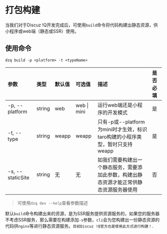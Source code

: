 # 打包构建

当我们对于Discuz !Q开发完成后，可使用`build`命令将代码构建出静态资源，供小程序或web端（静态或SSR）使用。

## 使用命令
```
dzq build -p <platform> -t <typeName> 
```

| 参数 | 类型 | 默认值 | 可选值 | 描述 | 是否必填 |
| :- | :- | :- | :- | :- | :- |
| -p, --platform | string | web | web \| mini | 运行web端还是小程序的开发模式 | 是 |
| -t, --type | string | weapp | weapp | 只有-p或--platform为mini时才生效，标识taro构建的小程序类型，暂时只支持weapp | 是 |
| -s, --staticSite | string | 无 | 无 | 如我们需要构建出一个静态服务，需要添加此参数，构建出静态资源才能正常供静态资源服务器使用 | 否 |

> 可使用`dzq dev --help`查看参数描述

默认`build`命令构建出来的资源，是为SSR服务提供资源服务的，如果您的服务器不考虑SSR服务，那么需要在构建添加`-s`参数，`cli`会为您构建出一份静态资源的代码供`nginx`等进行静态资源服务。`目前Discuz !Q官方也是使用此方式进行构建！`.

